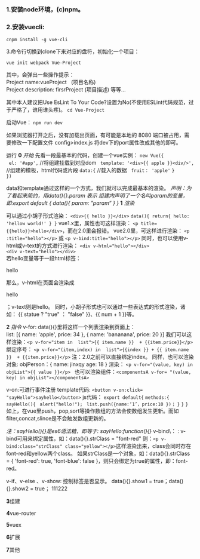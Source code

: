 ### 1.安装node环境，(c)npm。

### 2.安装vuecli:

`cnpm install -g vue-cli`

3.命令行切换到clone下来对应的盘符，初始化一个项目：

`vue init webpack Vue-Project`

其中，会弹出一些操作提示：
<br>Project name:vueProject   (项目名称)
<br>Project description: firsrProject (项目描述)
等等...

其中本人建议把Use EsLint To Your Code?设置为No(不使用ESLint代码规范，过于严格了，谁用谁头疼)。
`cd Vue-Project `

启动Vue：
`npm run dev`

如果浏览器打开之后，没有加载出页面，有可能是本地的 8080 端口被占用，需要修改一下配置文件 config>index.js 将dev下的port属性改成其他的即可。

运行
**0**
*开始*
先看一段最基本的代码，创建一个vue实例：
`new Vue({`  
 ` el: '#app',`                                                          //将组建挂载到对应dom
` template: '<div>{{ apple }}<div/>',`                     //组建的模板，html代码或片段
    `data:{`                                                               //载入的数据
         ` fruit： 'apple'`
   ` }     `                                  
`})`

data和template通过这样的一个方式，我们就可以完成最基本的渲染。
*声明：为了看起来简约，用data(){}.param 表示 组建内声明了一个名叫param的变量，即:export default {
    data(){
       param: ”param“
    }
}*
**1**
*渲染*

可以通过小胡子形式渲染：
`<div>{{ hello }}</div>`
`data(){
    return{
       hello: 'hellow world!'
   }
}`
   vue1.x里，属性也可这样渲染：
   `<p title={{hello}}>hello</div>`，而在2.0里会报错。
   vue2.0里，可这样进行渲染：
  `<p :title="hello"></p>` 或 `<p v-bind:title="hello"></p>`
同时，也可以使用v-html或v-text的方式进行渲染：
`<div v-html="hello"></div>`  
`<div v-text="hello"></div>`  
若hello变量等于一段html标签：<p>hello</p> 那么，v-html在页面会渲染成<p>hello</p>；v-text则是hello。
同时，小胡子形式也可以通过一些表达式的形式渲染，诸如：
{{ statue ? "true" ： "false" }}、{{ num + 1 }}等。

**2**
*指令*
v-for:
   data(){}里将这样一个列表渲染到页面上：  
   list: [{
          name: 'apple',
          price: 34
       },
       {
         name: 'bananana',
         price: 20
     }]
我们可以这样渲染：`<p v-for="item in  list">{{ item.name }}  + {{item.price}}</p>`
绑定序号： `<p v-for="(item,index) in  list">{{index }} + {{ item.name }}  + {{item.price}}</p>` 注：2.0之前可以直接绑定index。
同样，也可以渲染对象:
objPerson：{
   name: jinxqy
   age: 18
}
渲染： `<p v-for="(value, key) in objList">{{ value }}</p> `
也可以渲染组件：`<componentsA v-for= "(value, key) in objList"></componentsA>`

v-on:可进行事件注册
 template代码:
 `<button v-on:click= "sayHello">sayhello</button>`
js代码：
`export default{`
    `methods:{`
        `sayHello(){`
          ` alert("hello!");`
         ` list.push({name:‘1’，price:10 })；`
       `}`
   `}`
`}`
如上，在vue里push，pop,sort等操作数组的方法会使数组发生更新。而如filter,concat,slince是不会触发数组更新的。

*注：sayHello(){}是es6语法糖，即等于: sayHello:function(){}*
v-bind\：  :
  v-bind可用来绑定属性，如：data(){}.strClass = "font-red" 则：`<p v-bind:class="strClass" class="yellow"></p>`这样渲染出来，class会同时存在font-red和yellow两个class。
如果strClass是一个对象，如：data(){}.strClass = { 'font-red': true, 'font-blue': false }，则只会绑定为true的属性，即：font-red。
 
v-if、v-else 、v-show: 
控制标签是否显示。
data(){}.show1 = true；data(){}.show2 = true；
<span v-if="show1">111</span><span v-else="paramA">222</span>






**3**组建


**4**vue-router


**5**vuex


**6**扩展


**7**其他
